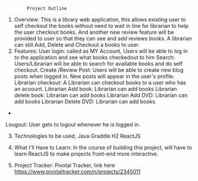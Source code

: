 			Project Outline
1. Overview: 
	This is a library web application, this allows existing user to self checkout the books without  need to wait in line for librarian to help the user checkout books. And another new review feature will be provided to user so that they can see and add reviews books. 
	A librarian can still Add, Delete and Checkout a books to user. 
2. Features: 
User login: called as MY Account, Users will be able to log in to the application and see what books checkedout to him 
Search: Users/Librarian will be able to search for available books and do self checkout.
Create /Review Post: Users will be able to create new blog posts when logged in. New posts will appear in the user's profile.
Librarian checkout: A Librarian can checkout books to a user who has an acoount.
Librarian Add book: Librarian can add books
Librarian delete book: Librarian can add books
Librarian Add DVD: Librarian can add books
Librarian Delete DVD: Librarian can add books
+
Lougout: User gets to logout whenever he is logged in.

3. Technologies to be used,
Java
Graddle
H2
ReactJS
4. What I'll Have to Learn: In the course of building this project, will have to learn ReactJS to make projects front-end more interactive. 

5. Project Tracker:  Pivotal Tracker, link here
https://www.pivotaltracker.com/n/projects/2345011